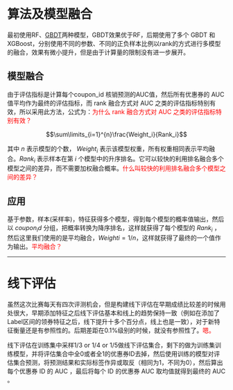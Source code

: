 
# **算法及模型融合**

最初使用RF、[GBDT](http://blog.csdn.net/shine19930820/article/details/65633436)两种模型，GBDT效果优于RF，后期使用了多个 GBDT 和 XGBoost，分别使用不同的参数、不同的正负样本比例以rank的方式进行多模型的融合，效果有微小提升，但是由于计算量的限制没有进一步展开。

## **模型融合**

由于评估指标是计算每个coupon_id 核销预测的AUC值，然后所有优惠券的 AUC 值平均作为最终的评估指标，而 rank 融合方式对 AUC 之类的评估指标特别有效，所以采用此方法，公式为：<span style="color:red;">为什么 rank 融合方式对 AUC 之类的评估指标特别有效？</span>

$$\sum\limits_{i=1}^{n}\frac{Weight_i}{Rank_i}$$

其中 $n$ 表示模型的个数， $Weight_i$ 表示该模型权重，所有权重相同表示平均融合。$Rank_i$ 表示样本在第 $i$ 个模型中的升序排名。它可以较快的利用排名融合多个模型之间的差异，而不需要加权融合概率。<span style="color:red;">什么叫较快的利用排名融合多个模型之间的差异？</span>

## **应用**

基于参数，样本(采样率)，特征获得多个模型，得到每个模型的概率值输出，然后以 $coupon_id$ 分组，把概率转换为降序排名，这样就获得了每个模型的 $Rank_i$ ，然后这里我们使用的是平均融合，$Weighti=1/n$，这样就获得了最终的一个值作为输出。<span style="color:red;">平均融合？</span>

------

# **线下评估**

虽然这次比赛每天有四次评测机会，但是构建线下评估在早期成绩比较差的时候用处很大，早期添加特征之后线下评估基本和线上的趋势保持一致（例如在添加了Label区间的领券特征之后，线下提升十多个百分点，线上也是一致），对于新特征衡量还是有参照性的。后期差距在0.1%级别的时候，就没有参照性了。<span style="color:red;">嗯。</span>

线下评估在训练集中采样1/3 or 1/4 or 1/5做线下评估集合，剩下的做为训练集训练模型，并将评估集合中全0或者全1的优惠券ID去掉，然后使用训练的模型对评估集合预测，将预测结果和实际标签作异或取反（相同为1，不同为0），然后算出每个优惠券 ID 的 AUC ，最后将每个 ID 的优惠券 AUC 取均值就得到最终的 AUC 。
